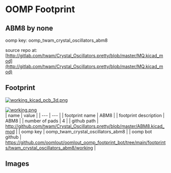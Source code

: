 # OOMP Footprint  
## ABM8  by none  
  
oomp key: oomp_twam_crystal_oscillators_abm8  
  
source repo at: [http://gitlab.com/twam/Crystal_Oscillators.pretty/blob/master/MQ.kicad_mod](http://gitlab.com/twam/Crystal_Oscillators.pretty/blob/master/MQ.kicad_mod)  
## Footprint  
  
[![working_kicad_pcb_3d.png](working_kicad_pcb_3d_600.png)](working_kicad_pcb_3d.png)  
  
[![working.png](working_600.png)](working.png)  
| name | value | 
| --- | --- | 
| footprint name | ABM8 | 
| footprint description | ABM8 | 
| number of pads | 4 | 
| github path | http://github.com/twam/Crystal_Oscillators.pretty/blob/master/ABM8.kicad_mod | 
| oomp key | oomp_twam_crystal_oscillators_abm8 | 
| oomp bot github | https://github.com/oomlout/oomlout_oomp_footprint_bot/tree/main/footprints/twam_crystal_oscillators_abm8/working | 
## Images  
